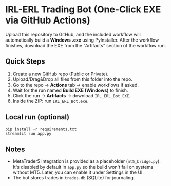 # IRL-ERL Trading Bot (One-Click EXE via GitHub Actions)

Upload this repository to GitHub, and the included workflow will automatically build a **Windows .exe** using PyInstaller. 
After the workflow finishes, download the EXE from the "Artifacts" section of the workflow run.

## Quick Steps
1) Create a new GitHub repo (Public or Private).
2) Upload/Drag&Drop all files from this folder into the repo.
3) Go to the repo → **Actions** tab → enable workflows if asked.
4) Wait for the run named **Build EXE (Windows)** to finish.
5) Click the run → **Artifacts** → download `IRL_ERL_Bot_EXE`.
6) Inside the ZIP: run `IRL_ERL_Bot.exe`.

## Local run (optional)
```
pip install -r requirements.txt
streamlit run app.py
```

## Notes
- MetaTrader5 integration is provided as a placeholder (`mt5_bridge.py`). 
  It's disabled by default in `app.py` so the build won't fail on systems without MT5. 
  Later, you can enable it under Settings in the UI.
- The bot stores trades in `trades.db` (SQLite) for journaling.

